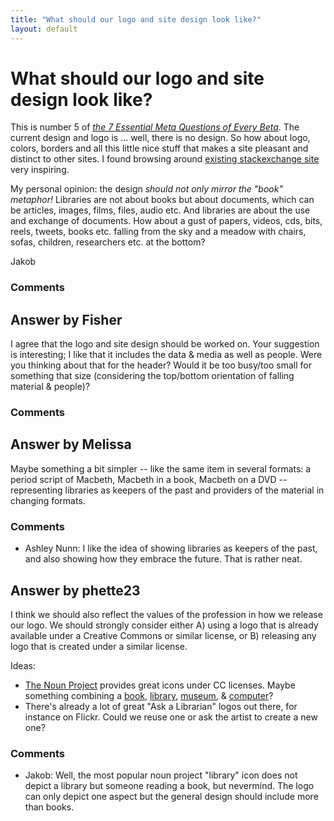 ```yaml
---
title: "What should our logo and site design look like?"
layout: default
---
```

What should our logo and site design look like?
=====================
This is number 5 of *[the 7 Essential Meta Questions of Every
Beta](http://blog.stackoverflow.com/2010/07/the-7-essential-meta-questions-of-every-beta/)*.
The current design and logo is ... well, there is no design. So how
about logo, colors, borders and all this little nice stuff that makes a
site pleasant and distinct to other sites. I found browsing around
[existing stackexchange site](http://stackexchange.com/sites) very
inspiring.

My personal opinion: the design *should not only mirror the "book"
metaphor!* Libraries are not about books but about documents, which can
be articles, images, films, files, audio etc. And libraries are about
the use and exchange of documents. How about a gust of papers, videos,
cds, bits, reels, tweets, books etc. falling from the sky and a meadow
with chairs, sofas, children, researchers etc. at the bottom?

Jakob

### Comments ###


Answer by Fisher
----------------
I agree that the logo and site design should be worked on. Your
suggestion is interesting; I like that it includes the data & media as
well as people. Were you thinking about that for the header? Would it be
too busy/too small for something that size (considering the top/bottom
orientation of falling material & people)?

### Comments ###

Answer by Melissa
----------------
Maybe something a bit simpler -- like the same item in several formats:
a period script of Macbeth, Macbeth in a book, Macbeth on a DVD --
representing libraries as keepers of the past and providers of the
material in changing formats.

### Comments ###
* Ashley Nunn: I like the idea of showing libraries as keepers of the past, and also
showing how they embrace the future. That is rather neat.

Answer by phette23
----------------
I think we should also reflect the values of the profession in how we
release our logo. We should strongly consider either A) using a logo
that is already available under a Creative Commons or similar license,
or B) releasing any logo that is created under a similar license.

Ideas:

-   [The Noun Project](http://thenounproject.com/) provides great icons
    under CC licenses. Maybe something combining a
    [book](http://thenounproject.com/noun/book/),
    [library](http://thenounproject.com/noun/library/),
    [museum](http://thenounproject.com/noun/museum/), &
    [computer](http://thenounproject.com/noun/computer/)?
-   There's already a lot of great "Ask a Librarian" logos out there,
    for instance on Flickr. Could we reuse one or ask the artist to
    create a new one?


### Comments ###
* Jakob: Well, the most popular noun project "library" icon does not depict a
library but someone reading a book, but nevermind. The logo can only
depict one aspect but the general design should include more than books.

